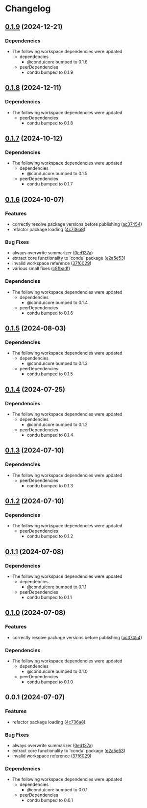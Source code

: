 # Changelog

## [0.1.9](https://github.com/niieani/condu/compare/@condu-feature/gpt-summarizer@0.1.8...@condu-feature/gpt-summarizer@0.1.9) (2024-12-21)


### Dependencies

* The following workspace dependencies were updated
  * dependencies
    * @condu/core bumped to 0.1.6
  * peerDependencies
    * condu bumped to 0.1.9

## [0.1.8](https://github.com/niieani/condu/compare/@condu-feature/gpt-summarizer@0.1.7...@condu-feature/gpt-summarizer@0.1.8) (2024-12-11)


### Dependencies

* The following workspace dependencies were updated
  * peerDependencies
    * condu bumped to 0.1.8

## [0.1.7](https://github.com/niieani/condu/compare/@condu-feature/gpt-summarizer@0.1.6...@condu-feature/gpt-summarizer@0.1.7) (2024-10-12)


### Dependencies

* The following workspace dependencies were updated
  * dependencies
    * @condu/core bumped to 0.1.5
  * peerDependencies
    * condu bumped to 0.1.7

## [0.1.6](https://github.com/niieani/condu/compare/@condu-feature/gpt-summarizer@0.1.5...@condu-feature/gpt-summarizer@0.1.6) (2024-10-07)


### Features

* correctly resolve package versions before publishing ([ac37454](https://github.com/niieani/condu/commit/ac374544ecb35ad3c3f27a830f24276928168306))
* refactor package loading ([4c736a8](https://github.com/niieani/condu/commit/4c736a83077e0294a7854c8a2b9c95a5878149f3))


### Bug Fixes

* always overwrite summarizer ([0ed137a](https://github.com/niieani/condu/commit/0ed137a0f374afd03309fd3367562ea7cde15380))
* extract core functionality to 'condu' package ([e2a5e53](https://github.com/niieani/condu/commit/e2a5e539f7aeaadedd3359d8bf80591f3e4ee258))
* invalid workspace reference ([37f6029](https://github.com/niieani/condu/commit/37f6029848a43f06627f0ee2f7fcef4e535a7d07))
* various small fixes ([c8fbadf](https://github.com/niieani/condu/commit/c8fbadf0f538086dca5d8d4093c274128c793743))


### Dependencies

* The following workspace dependencies were updated
  * dependencies
    * @condu/core bumped to 0.1.4
  * peerDependencies
    * condu bumped to 0.1.6

## [0.1.5](https://github.com/niieani/condu/compare/@condu-feature/gpt-summarizer@0.1.4...@condu-feature/gpt-summarizer@0.1.5) (2024-08-03)


### Dependencies

* The following workspace dependencies were updated
  * dependencies
    * @condu/core bumped to 0.1.3
  * peerDependencies
    * condu bumped to 0.1.5

## [0.1.4](https://github.com/niieani/toolchain/compare/@condu-feature/gpt-summarizer@0.1.3...@condu-feature/gpt-summarizer@0.1.4) (2024-07-25)


### Dependencies

* The following workspace dependencies were updated
  * dependencies
    * @condu/core bumped to 0.1.2
  * peerDependencies
    * condu bumped to 0.1.4

## [0.1.3](https://github.com/niieani/toolchain/compare/@condu-feature/gpt-summarizer@0.1.2...@condu-feature/gpt-summarizer@0.1.3) (2024-07-10)


### Dependencies

* The following workspace dependencies were updated
  * peerDependencies
    * condu bumped to 0.1.3

## [0.1.2](https://github.com/niieani/toolchain/compare/@condu-feature/gpt-summarizer@0.1.1...@condu-feature/gpt-summarizer@0.1.2) (2024-07-10)


### Dependencies

* The following workspace dependencies were updated
  * peerDependencies
    * condu bumped to 0.1.2

## [0.1.1](https://github.com/niieani/toolchain/compare/@condu-feature/gpt-summarizer@0.1.0...@condu-feature/gpt-summarizer@0.1.1) (2024-07-08)


### Dependencies

* The following workspace dependencies were updated
  * dependencies
    * @condu/core bumped to 0.1.1
  * peerDependencies
    * condu bumped to 0.1.1

## [0.1.0](https://github.com/niieani/toolchain/compare/@condu-feature/gpt-summarizer@0.0.1...@condu-feature/gpt-summarizer@0.1.0) (2024-07-08)


### Features

* correctly resolve package versions before publishing ([ac37454](https://github.com/niieani/toolchain/commit/ac374544ecb35ad3c3f27a830f24276928168306))


### Dependencies

* The following workspace dependencies were updated
  * dependencies
    * @condu/core bumped to 0.1.0
  * peerDependencies
    * condu bumped to 0.1.0

## 0.0.1 (2024-07-07)


### Features

* refactor package loading ([4c736a8](https://github.com/niieani/toolchain/commit/4c736a83077e0294a7854c8a2b9c95a5878149f3))


### Bug Fixes

* always overwrite summarizer ([0ed137a](https://github.com/niieani/toolchain/commit/0ed137a0f374afd03309fd3367562ea7cde15380))
* extract core functionality to 'condu' package ([e2a5e53](https://github.com/niieani/toolchain/commit/e2a5e539f7aeaadedd3359d8bf80591f3e4ee258))
* invalid workspace reference ([37f6029](https://github.com/niieani/toolchain/commit/37f6029848a43f06627f0ee2f7fcef4e535a7d07))


### Dependencies

* The following workspace dependencies were updated
  * dependencies
    * @condu/core bumped to 0.0.1
  * peerDependencies
    * condu bumped to 0.0.1
